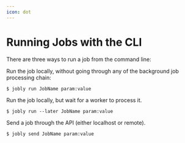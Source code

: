 ```yaml
---
icon: dot
---
```


# Running Jobs with the CLI

There are three ways to run a job from the command line:

Run the job locally, without going through any of the background job processing chain:

```shell
$ jobly run JobName param:value
```

Run the job locally, but wait for a worker to process it.

```shell
$ jobly run --later JobName param:value
```

Send a job through the API (either localhost or remote).

```shell
$ jobly send JobName param:value
```

